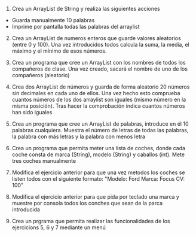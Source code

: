 1. Crea un ArrayList de String y realiza las siguientes acciones
-	Guarda manualmente 10 palabras
-	Imprime por pantalla todas las palabras del arraylist

2. Crea un ArrayList de numeros enteros que guarde valores aleatorios (entre 0 y 100). Una vez introducidos todos calcula la suma, la media, el máximo y el mínimo de esos números.

3. Crea un programa que cree un ArrayList con los nombres de todos los compañeros de clase. Una vez creado, sacará el nombre de uno de los compañeros (aleatorio)

4. Crea dos ArrayList de números y guarda de forma aleatorio 20 números sin decimales en cada uno de ellos. Una vez hecho esto comprueba cuantos números de los dos arraylist son iguales (mismo número en la misma posición). Tras hacer la comprobación indica cuantos números han sido iguales


5. Crea un programa que cree un ArrayList de palabras, introduce en él 10 palabras cualquiera. Muestra el número de letras de todas las palabras, la palabra con más letras y la palabra con menos letra

6. Crea un programa que permita meter una lista de coches, donde cada coche consta de marca (String), modelo (String) y caballos (int). Mete tres coches manualmente

7. Modifica el ejercicio anterior para que una vez metodos los coches se listen todos con el siguiente formato: "Modelo: Ford	Marca: Focus	CV: 100"

8. Modifica el ejercicio anterior para que pida por teclado una marca y muestre por consola todos los conches que sean de la parca introducida

9. Crea un prgrama que permita realizar las funcionalidades de los ejercicions 5, 6 y 7 mediante un menú


